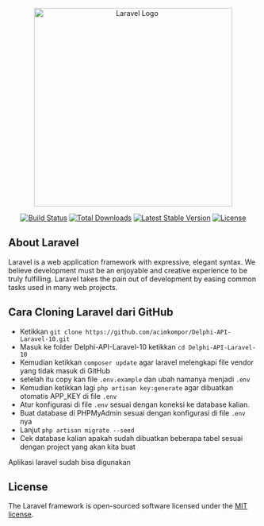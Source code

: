 <p align="center"><a href="https://laravel.com" target="_blank"><img src="https://raw.githubusercontent.com/laravel/art/master/logo-lockup/5%20SVG/2%20CMYK/1%20Full%20Color/laravel-logolockup-cmyk-red.svg" width="400" alt="Laravel Logo"></a></p>

<p align="center">
<a href="https://github.com/laravel/framework/actions"><img src="https://github.com/laravel/framework/workflows/tests/badge.svg" alt="Build Status"></a>
<a href="https://packagist.org/packages/laravel/framework"><img src="https://img.shields.io/packagist/dt/laravel/framework" alt="Total Downloads"></a>
<a href="https://packagist.org/packages/laravel/framework"><img src="https://img.shields.io/packagist/v/laravel/framework" alt="Latest Stable Version"></a>
<a href="https://packagist.org/packages/laravel/framework"><img src="https://img.shields.io/packagist/l/laravel/framework" alt="License"></a>
</p>

## About Laravel

Laravel is a web application framework with expressive, elegant syntax. We believe development must be an enjoyable and creative experience to be truly fulfilling. Laravel takes the pain out of development by easing common tasks used in many web projects.

## Cara Cloning Laravel dari GitHub

-   Ketikkan `git clone https://github.com/acimkompor/Delphi-API-Laravel-10.git`
-   Masuk ke folder Delphi-API-Laravel-10 ketikkan `cd Delphi-API-Laravel-10`
-   Kemudian ketikkan `composer update` agar laravel melengkapi file vendor yang tidak masuk di GitHub
-   setelah itu copy kan file `.env.example` dan ubah namanya menjadi `.env`
-   Kemudian ketikkan lagi `php artisan key:generate` agar dibuatkan otomatis APP_KEY di file `.env`
-   Atur konfigurasi di file `.env` sesuai dengan koneksi ke database kalian.
-   Buat database di PHPMyAdmin sesuai dengan konfigurasi di file `.env` nya
-   Lanjut `php artisan migrate --seed`
-   Cek database kalian apakah sudah dibuatkan beberapa tabel sesuai dengan project yang akan kita buat

Aplikasi laravel sudah bisa digunakan

## License

The Laravel framework is open-sourced software licensed under the [MIT license](https://opensource.org/licenses/MIT).
